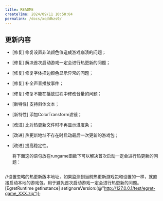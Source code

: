 ```yaml
---
title: README
createTime: 2024/09/11 10:50:04
permalink: /docs/xqddhzs9/
---
```

## 更新内容

* [修复] 修复设置非法颜色值造成游戏崩溃的问题；
* [修复] 解决首次启动游戏一定会进行热更新的问题；
* [修复] 修复字体描边颜色显示异常的问题；
* [修复] 补全声音播放事件；
* [修复] 修复不能在播放过程中修改音量的问题；
* [新特性] 支持斜体文本；
* [新特性] 添加ColorTransform滤镜；
* [改进] 比对热更新文件时不再显示进度条；
* [改进] 热更新地址不存在时启动最后一次更新的游戏包；
* [改进] 提高稳定性。

	将下面这的语句放在rungame函数下可以解决首次启动一定会进行热更新的问题：

	~~~
//设置忽略的热更新版本地址，如果监测到当前热更新游戏包和设置的一样，就直接启动本地的游戏包。用于避免首次启动游戏一定会进行热更新的问题。
[EgretRuntime getInstance] setIgnoreVersion:(@"http://127.0.0.1/test/egret-game_XXX.zip")];
~~~
